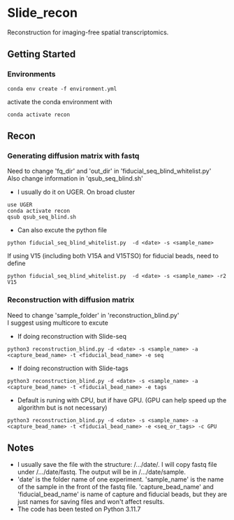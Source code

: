 # Slide_recon

Reconstruction for imaging-free spatial transcriptomics.


## Getting Started

### Environments
```
conda env create -f environment.yml
```
activate the conda environment with
```
conda activate recon
```

## Recon
### Generating diffusion matrix with fastq 
Need to change 'fq_dir' and 'out_dir' in 'fiducial_seq_blind_whitelist.py'\
Also change information in 'qsub_seq_blind.sh'

* I usually do it on UGER. On broad cluster
```
use UGER
conda activate recon
qsub qsub_seq_blind.sh
```

* Can also excute the python file
```
python fiducial_seq_blind_whitelist.py  -d <date> -s <sample_name>
```
If using V15 (including both V15A and V15TSO) for fiducial beads, need to define
```
python fiducial_seq_blind_whitelist.py  -d <date> -s <sample_name> -r2 V15
```

### Reconstruction with diffusion matrix
Need to change 'sample_folder' in 'reconstruction_blind.py'\
I suggest using multicore to excute
* If doing reconstruction with Slide-seq
```
python3 reconstruction_blind.py -d <date> -s <sample_name> -a <capture_bead_name> -t <fiducial_bead_name> -e seq
```

* If doing reconstruction with Slide-tags
```
python3 reconstruction_blind.py -d <date> -s <sample_name> -a <capture_bead_name> -t <fiducial_bead_name> -e tags
```

* Default is runing with CPU, but if have GPU.
  (GPU can help speed up the algorithm but is not necessary)
```
python3 reconstruction_blind.py -d <date> -s <sample_name> -a <capture_bead_name> -t <fiducial_bead_name> -e <seq_or_tags> -c GPU
```

## Notes
* I usually save the file with the structure: /.../date/. I will copy fastq file under /.../date/fastq. The output will be in /.../date/sample.
* 'date' is the folder name of one experiment. 'sample_name' is the name of the sample in the front of the fastq file. 'capture_bead_name' and 'fiducial_bead_name' is name of capture and fiducial beads, but they are just names for saving files and won't affect results.
* The code has been tested on Python 3.11.7
